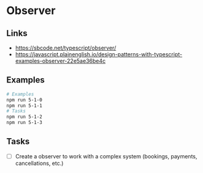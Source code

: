 # Observer

## Links

- https://sbcode.net/typescript/observer/
- https://javascript.plainenglish.io/design-patterns-with-typescript-examples-observer-22e5ae36be4c

## Examples

```bash
# Examples
npm run 5-1-0
npm run 5-1-1
# Tasks
npm run 5-1-2
npm run 5-1-3
```

## Tasks

- [ ] Create a observer to work with a complex system (bookings, payments, cancellations, etc.)
